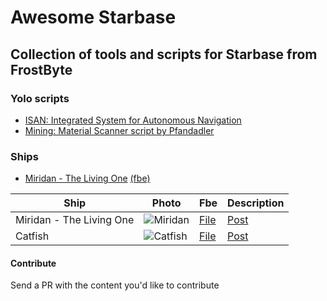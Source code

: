 
# Awesome Starbase
## Collection of tools and scripts for Starbase from FrostByte

### Yolo scripts

 - [ISAN: Integrated System for Autonomous Navigation](https://github.com/Collective-SB/ISAN)
 - [Mining: Material Scanner script by Pfandadler](https://github.com/DerPfandadler/Pfandadler-YOLOL/tree/main/Material%20Scanner)
  
 


### Ships

 - [Miridan - The Living One](https://www.reddit.com/r/starbase/comments/pb97b3/miridan_the_living_one_my_newest_project_is_alive/) [(fbe)](https://github.com/xymor/awesome-starbase/blob/master/blueprints/custom/miridan/ship_1140.fbe)


| Ship                         | Photo                                                 | Fbe | Description |
|------------------------------|-------------------------------------------------------|-----|-------------|
| Miridan - The Living One     |  ![Miridan](https://raw.githubusercontent.com/xymor/awesome-starbase/master/blueprints/custom/miridan/ih8ibecglhj71.webp)                   | [File](https://github.com/xymor/awesome-starbase/blob/master/blueprints/custom/miridan/ship_1140.fbe)    |    [Post](https://www.reddit.com/gallery/pb97b3)         |
| Catfish                      |  ![Catfish](https://raw.githubusercontent.com/xymor/awesome-starbase/master/blueprints/custom/catfish/tzcfracmfai71.webp)     | [File](https://github.com/xymor/awesome-starbase/blob/master/blueprints/custom/catfish/ship_1241.fbe)    |  [Post](https://old.reddit.com/r/starbase/comments/p7c1fw/many_people_asked_for_blueprint_of_my_catfish_you/)          |

#### Contribute
 Send a PR with the content you'd like to contribute
